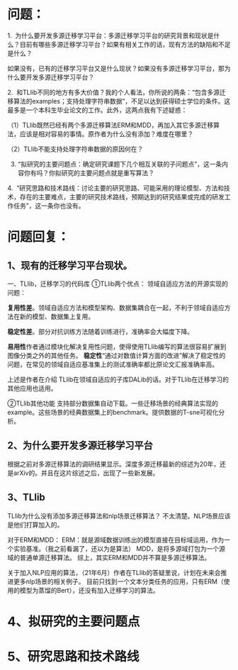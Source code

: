 # 问题：
1.  为什么要开发多源迁移学习平台：多源迁移学习平台的研究背景和现状是什么？目前有哪些多源迁移学习平台？如果有相关工作的话，现有方法的缺陷和不足是什么？

如果没有，已有的迁移学习平台又是什么现状？如果没有多源迁移学习平台，那为什么要开发多源迁移学习平台？

2.  和TLlib不同的地方有多大价值？我的个人看法，你所说的两条：“包含多源迁移算法的examples；支持处理字符串数据”，不足以达到获得硕士学位的条件。这最多是一个本科生毕业论文的工作。此外，这两点我有下述疑惑：

（1）TLlib既然已经有两个多源迁移算法ERM和MDD，再加入其它多源迁移算法，应该是相对容易的事情。原作者为什么没有添加？难度在哪里？

（2）TLlib不能支持处理字符串数据的原因何在？

3. “拟研究的主要问题点：确定研究课题下几个相互关联的子问题点”，这一条内容你有吗？你拟研究的主要问题点就是重写算法？

4.  “研究思路和技术路线：讨论主要的研究思路、可能采用的理论模型、方法和技术，存在的主要难点，主要的研究技术路线，预期达到的研究结果或完成的研发工作任务”，这一条你也没有。

# 问题回复：

## 1、现有的迁移学习平台现状。

一、TLlib，迁移学习的代码库
①TLlib两个优点：
领域自适应方法的开源实现的问题：

**复用性差**。领域自适应方法和模型架构、数据集耦合在一起，不利于领域自适应方法在新的模型、数据集上复用。

**稳定性差**。部分对抗训练方法随着训练进行，准确率会大幅度下降。

**易用性**作者通过模块化解决复用性问题，使得使用TLlib编写的算法很容易扩展到图像分类之外的其他任务。
**稳定性**“通过对数值计算方面的改进”解决了稳定性的问题，在常见的领域自适应基准集上的测试准确率都比原论文汇报准确率高。

上述是作者在介绍 TLlib在领域自适应的子库DALib的话。对于TLlib在迁移学习的其他应用也适用。

②TLlib其他功能
支持部分数据集自动下载。一些迁移场景的经典算法实现的example。这些场景的经典数据集上的benchmark。提供数据的T-sne可视化分析。



## 2、为什么要开发多源迁移学习平台
根据之前对多源迁移算法的调研结果显示。深度多源迁移最新的综述为20年，还是arXiv的。并且在这片综述之后，出现了一些新发展。

## 3、TLlib
TLlib为什么没有添加多源迁移算法和nlp场景迁移算法？
不太清楚。NLP场景应该是他们打算加入的。

对于ERM和MDD：
ERM：就是源域数据训练出的模型直接在目标域运用，作为一个实验基准。（我之前看漏了，还以为是算法）
MDD，是将多源域打包为一个源域的普通单源迁移算法。
综上，其实ERM和MDD并不算是多源迁移算法。

关于加入NLP应用的算法，（21年6月）作者在TLlib的答疑里说，计划在未来会推进更多nlp场景的相关例子。
目前只找到一个文本分类任务的应用，只有ERM（使用的模型为蒸馏的Bert），还没有加入迁移学习的算法。

# 4、拟研究的主要问题点



# 5、研究思路和技术路线